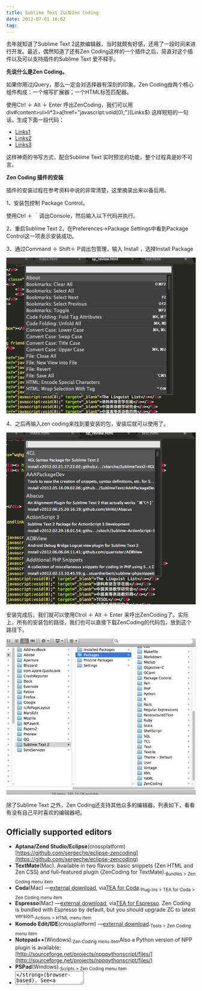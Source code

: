 ```yaml
---
title: Sublime Text 2以及Zen Coding
date: 2012-07-01 16:02
tag: 
---
```



去年就知道了Sublime Text 2这款编辑器，当时就颇有好感，还用了一段时间来进行开发。最近，偶然知道了还有Zen Coding这样的一个插件之后，简直对这个插件以及可以支持插件的Sublime Text 爱不释手。

**先说什么是Zen Coding。**

如果你用过jQuery，那么一定会对选择器有深刻的印象。Zen Coding由两个核心组件构成：一个缩写扩展器；一个HTML标签匹配器。

使用Ctrl ＋ Alt ＋ Enter 呼出ZenCoding，我们可以用 div#content>ul>li*3>a[href="javascript:void(0);"]{Links$} 这样短短的一句话，生成下面一段代码：

<did id="content">
<ul>
<li><a href="javascript:void(0);">Links1</a></li>
<li><a href="javascript:void(0);">Links2</a></li>
<li><a href="javascript:void(0);">Links3</a></li>
</ul>
</did>

这样神奇的书写方式，配合Sublime Text 实时预览的功能，整个过程真是妙不可言。

**Zen Coding 插件的安装**

插件的安装过程在参考资料中说的非常清楚，这里摘录出来以备后用。

1、安装包控制 Package Control。

使用Ctrl ＋ ｀调出Console，然后输入以下代码并执行。



2、重启Sublime Text 2，在Preferences->Package Settings中看到Package Control这一项表示安装成功。

3、通过Command ＋ Shift＋ P调出包管理，输入 Install ，选择Install Package

![](./20120701-sublime-text-2/201207011621492721.png)

4、之后再输入zen coding来找到要安装的包，安装后就可以使用了。

![](./20120701-sublime-text-2/201207011621559095.png)

安装完成后，我们就可以使用Ctrol ＋ Alt ＋ Enter 来呼出ZenCoding了。实际上，所有的安装包的路径，我们也可以直接下载ZenCoding的代码包，放到这个路径下。

![](./20120701-sublime-text-2/201207011622024955.png)

除了Sublime Text 之外，Zen Coding还支持其他众多的编辑器，列表如下，看看有没有自己平时喜欢的编辑器吧。


## Officially supported editors

* **Aptana/Zend Studio/Eclipse**(crossplatform)[https://github.com/sergeche/eclipse-zencoding](https://github.com/sergeche/eclipse-zencoding)
* **TextMate**(Mac). Available in two flavors: basic snippets (Zen HTML and Zen CSS) and full-featured plugin (ZenCoding for TextMate).<sub>Bundles > Zen Coding menu item</sub>
* **Coda**(Mac) —[external download](http://github.com/sergeche/tea-for-coda/downloads), via[TEA for Coda](http://onecrayon.com/tea/).<sub>Plug-ins > TEA for Coda > Zen Coding menu item</sub>
* **Espresso**(Mac) —[external download](http://github.com/sergeche/tea-for-espresso/downloads), via[TEA for Espresso](http://onecrayon.com/tea/). Zen Coding is bundled with Espresso by default, but you should upgrade ZC to latest version.<sub>Actions > HTML menu item</sub>
* **Komodo Edit/IDE**(crossplatform) —[external download](http://community.activestate.com/xpi/zen-coding).<sub>Tools > Zen Coding menu item</sub>
* **Notepad++**(Windows).<sub>Zen Coding menu item</sub>Also a Python version of NPP plugin is available:[http://sourceforge.net/projects/npppythonscript/files/](http://sourceforge.net/projects/npppythonscript/files/)
* **PSPad**(Windows).<sub>Scripts > Zen Coding menu item</sub>
* **<textarea>**(browser-based). See[online demo](http://zen-coding.ru/textarea/).
* **editArea**(browser-based). See[online demo](http://zen-coding.ru/demo/).
* **CodeMirror**(browser-based). See[online demo](http://zen-coding.ru/codemirror/).
* **CodeMirror2**(browser-based). See[online demo](http://media.chikuyonok.ru/codemirror2/).

## Third-party supported editors

* **Dreamweaver**(Windows, Mac)
* **Sublime Text**(Windows)
* **Sublime Text 2**(crossplatform) —[external download](https://bitbucket.org/sublimator/sublime-2-zencoding)
* **UltraEdit**(Windows)
* **TopStyle**(Windows)
* **GEdit**(crossplatform) —[Franck Marcia's plugin](http://github.com/fmarcia/zen-coding-gedit),[Mike Crittenden's plugin](http://github.com/mikecrittenden/zen-coding-gedit)
* **BBEdit/TextWrangler**(Mac) —[external download](http://www.angelwatt.com/coding/zen-coding_bbedit.php)
* **Visual Studio**(Windows) — at[Visual Studio Gallery](http://visualstudiogallery.msdn.microsoft.com/abd79254-b4f7-492d-95ae-d9fa38e0af48)
* **EmEditor**(Windows) —[external download](http://www.emeditor.com/modules/mydownloads/singlefile.php?cid=18&lid=281)
* **Sakura Editor**(Windows) —[external download](http://mwlab.net/zen-coding-for-sakuraeditor)
* **EditPlus**(windows) —[external download](http://www.editplus.com/),[release notes](http://www.editplus.com/trouble.html)
* **NetBeans**(crossplatform) —[download](http://github.com/lorenzos/ZenCodingNetBeansPlugin#readme)
* **Chrome Extension**—[external download](https://chrome.google.com/extensions/detail/iodhcpffklplnfaihoolhfbejbinhcgn)
* **Userscript for Greasemonkey**—[external download](http://userscripts.org/scripts/show/105015)
* **Geany**—[external download](https://github.com/codebrainz/geany-zencoding)
* **RJ TextEd**—[built in since v7.50](http://www.rj-texted.se/)
* **AkelPad**—[external download](http://akelpad.sourceforge.net/forum/viewtopic.php?p=8084#8084)
* **[WIODE web-based IDE](http://www.wiode.com/)**
* **[BlueFish](http://bluefish.openoffice.nl/)**— built-in in v2.2.1

**Zen Coding 的用法**

使用ZenCoding编写代码时，需要遵循一定的缩写规则：


* E
元素名（div、p）；
* E#id
带Id的元素（div#content、p#intro、span#error）；
* E.class
带class的的元素（div.header、p.error）,id和class可以连着写，div#content.column
* E>N
子元素（div>p、div#footer>p>span）
* E*N
多项元素（ul#nav>li*5>a）
* E+N
多项元素
* E$*N
带序号的元素


**Sublime Text 中使用Zen Coding的一些技巧**

1、缩写扩展（Expand Abbreviation）。

之前知道，通过Control ＋ Alt ＋ Enter可以在一个新行中输入ZC的缩写，来生成代码。同时，如果我们在编辑中直接书写了ZC缩写，比如 div#content>p 当光标放置在p之后时，可以通过Tab键来扩展，ZC会从光标处开始向左侧搜索到第一个空白处，之间的代码作为ZC缩写，这样不必每次打开新行输入，提高了效率，缺点就是不能够实时预览。

2、嵌套代码（Wrap with Abbreviation）

![](./20120701-sublime-text-2/201207011622051593.png)

如上图所示，可以实现在已经写好的代码外面嵌套其他的代码，实现方式是将光标放置到想要嵌套的标签上，然后使用Control ＋ Alt ＋ Enter 呼出ZC的命令行，就可以了。

其实Zen Coding还提供了很多方便代码编写的操作，例如标签匹配、返回上一个/下一个编辑点、更新img标签、合并行等，但是因为在Sublime Text中没有提供完整的支持，所以这些特性还无法使用。

参考资料：
1、[Sublime Text 2 安装Zen Coding](http://blog.sina.com.cn/s/blog_7d892a670101302u.html)
2、[百度百科 Zen Coding](http://baike.baidu.com/view/3371595.htm)
3、[Zen Coding](http://code.google.com/p/zen-coding/)
4、[关于使用Sublime Text 2的那些事儿](http://www.jankerli.com/?p=1359)
5、[Sublime Text](http://www.sublimetext.com/)
6、[ZenCoding CSS Properties](http://code.google.com/p/zen-coding/wiki/ZenCSSPropertiesEn)
7、[Zen Coding in Sublime Text 2](http://lucifr.com/139231/zencoding-in-sublime-text-2/)
8、[Zen Coding 让NotePad＋＋代码书写健步如飞](http://rpsh.net/archives/zen-coding-npp/)
9、[Sublime Text 2 编辑器实用技巧](http://www.csser.com/board/4f59c2cb9c3694f227001cd7)













